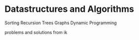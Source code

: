 # Datastructures and Algorithms
Sorting
Recursion
Trees
Graphs
Dynamic Programming

problems and solutions from ik
